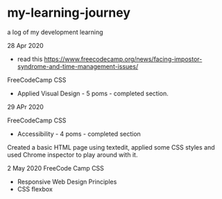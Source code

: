 # my-learning-journey
a log of my development learning

28 Apr 2020
- read this https://www.freecodecamp.org/news/facing-impostor-syndrome-and-time-management-issues/

FreeCodeCamp CSS
- Applied Visual Design - 5 poms - completed section.


29 APr 2020

FreeCodeCamp CSS
- Accessibility - 4 poms - completed section

Created a basic HTML page using textedit, applied some CSS styles and used Chrome inspector to play around with it.

2 May 2020
FreeCode Camp CSS
- Responsive Web Design Principles
- CSS flexbox
